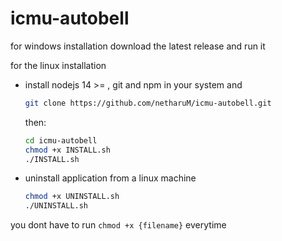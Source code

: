 # icmu-autobell

for windows installation
download the latest release and run it

for the linux installation

- install nodejs 14 >= , git and npm in your system
    and

    ```bash
    git clone https://github.com/netharuM/icmu-autobell.git
    ```

    then:

    ```bash
    cd icmu-autobell
    chmod +x INSTALL.sh
    ./INSTALL.sh
    ```

- uninstall application from a linux machine

    ```bash
    chmod +x UNINSTALL.sh
    ./UNINSTALL.sh
    ```

you dont have to run ```chmod +x {filename}``` everytime
